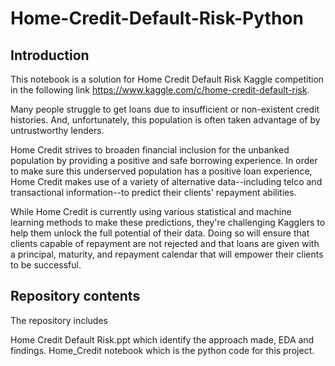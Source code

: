 # Home-Credit-Default-Risk-Python

## Introduction

This notebook is a solution for Home Credit Default Risk Kaggle competition in the following link https://www.kaggle.com/c/home-credit-default-risk.

Many people struggle to get loans due to insufficient or non-existent credit histories. And, unfortunately, this population is often taken advantage of by untrustworthy lenders.

Home Credit strives to broaden financial inclusion for the unbanked population by providing a positive and safe borrowing experience. In order to make sure this underserved population has a positive loan experience, Home Credit makes use of a variety of alternative data--including telco and transactional information--to predict their clients' repayment abilities.

While Home Credit is currently using various statistical and machine learning methods to make these predictions, they're challenging Kagglers to help them unlock the full potential of their data. Doing so will ensure that clients capable of repayment are not rejected and that loans are given with a principal, maturity, and repayment calendar that will empower their clients to be successful.

## Repository contents

The repository includes

Home Credit Default Risk.ppt which identify the approach made, EDA and findings. 
Home_Credit notebook which is the python code for this project.
